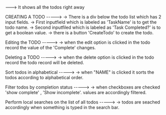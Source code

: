 ---> It shows all the todos right away

 CREATING A TODO ----->
-> There is a div below the todo list which has 2 input fields.
-> First inputfield which is labeled as 'TaskName' is to get the todo name.
-> Second inputfiled which is labeled as 'Task Completed?' is to get a boolean value.
-> there is a button 'CreateTodo'  to create the todo.

Editing the TODO ----->
-> when the edit option is clicked in the todo record the value of the 'Complete' changes.

Deleting a TODO ----->
-> when the delete option is clicked in the todo record the todo record will be deleted.

Sort todos in alphabetical ----->
-> when "NAME" is clicked it sorts the todos according to alphabetical order.

Filter todos by completion status ----->
-> when checkboxes are checked 'show complete' , 'Show incomplete'. values are accordingly filtered.

Perform local searches on the list of all todos ----->
-> todos are seached accordingly when something is typed in the search bar.
